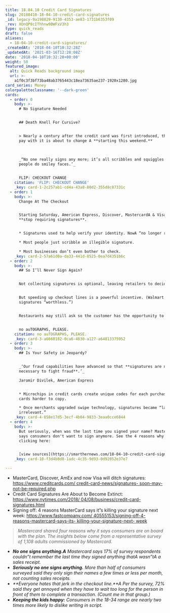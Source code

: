 ```yaml
---
title: 18.04.10 Credit Card Signatures
slug: 20180410-18-04-10-credit-card-signatures
_id: legacy-9a198829-9130-4353-ae83-1731b6353f09
_rev: XOnQP8cIThhnw9BWFxV3h3
type: quick_reads
draft: false
aliases:
  - 18-04-10-credit-card-signatures/
_createdAt: '2018-04-10T10:32:28Z'
_updatedAt: '2021-03-16T12:28:08Z'
date: '2018-04-10T10:32:28+00:00'
weight: 50
featured_image:
  alt: Quick Reads background image
  url: >-
    a1f0c3f3bf73ba48ab3765443c18ea73635ae237-1920x1280.jpg
card_series: Money
colorpaletteclassname: '--dark-green'
cards:
  - order: 0
    body: >-
      # No Signature Needed


      ## Death Knell For Cursive?


      > Nearly a century after the credit card was first introduced, the way you
      pay with it is about to change A **starting this weekend.**  
        
        
        
      _“No one really signs any more; it’s all scribbles and squiggles. Some
      people do smiley faces.’_


      FLIP: CHECKOUT CHANGE
    citation: 'FLIP: CHECKOUT CHANGE'
    _key: card-1-2c257ab1-cd4a-43a8-80d2-355d8c87331c
  - order: 1
    body: >-
      Change At The Checkout


      Starting Saturday, American Express, Discover, MastercardA & Visa will
      **stop requiring signatures**.


      * Signatures used to help verify your identity. NowA “no longer reliable.”

      * Most people just scribble an illegible signature.

      * Most businesses don’t even bother to check.
    _key: card-2-57a61d0a-da33-441d-8525-0ea7d4351b6c
  - order: 2
    body: >-
      ## So I’ll Never Sign Again?


      Not collecting signatures is optional, leaving retailers to decide.


      But speeding up checkout lines is a powerful incentive. (Walmart calls
      signatures “worthless.”)


      Restaurants may still ask so the customer has the opportunity to tip.


      no auTOGRAPHS, PLEASE.
    citation: no auTOGRAPHS, PLEASE.
    _key: card-3-a6660182-0ca6-4830-a127-a64813375952
  - order: 3
    body: >-
      ## Is Your Safety in Jeopardy?


      _‘Our fraud capabilities have advanced so that **signatures are no longer
      necessary to fight fraud**.’_  

      Jaromir Divilek, American Express


      * Microchips in credit cards create unique codes for each purchase, making
      cards harder to copy.

      * Once merchants upgraded swipe technology, signatures became “largely
      irrelevant.”
    _key: card-4-858e17d5-3ecf-4b04-9833-3eaa0cce6844
  - order: 4
    body: >-
      But seriously, when was the last time you signed your name? Mastercard
      says consumers don't want to sign anymore. See the 4 reasons why by
      clicking here:


      [view sources](https://smarthernews.com/18-04-10-credit-card-signatures/)
    _key: card-10-f3d4b8d8-1adc-4c35-9d93-0d92052e37e7

---
```

* MasterCard, Discover, AmEx and now Visa will ditch signatures: [https://www.creditcards.com/ credit-card-news/signatures- soon-may-not-be-required.php](https://www.creditcards.com/)
* Credit Card Signatures Are About to Become Extinct: [https://www.nytimes.com/2018/ 04/08/business/credit-card- signatures.html](https://www.nytimes.com/2018/)
* Signing off: 4 reasons MasterCard says it”s killing your signature next week: [https://www.fastcompany.com/ 40555153/signing-off-4- reasons-mastercard-says-its- killing-your-signature-next- week](https://www.fastcompany.com/)

> _Mastercard shared four reasons why it says consumers are on board with the plan. The insights below come from a representative survey of 1,108 adults commissioned by Mastercard._  
  


* _**No one signs anything.A** Mastercard says 17% of survey respondents couldn”t remember the last time they signed anything thatA wasn”tA a sales receipt._
* _**Seriously no one signs anything.** More than half of consumers surveyed said they only sign their names a few times or less per month, not counting sales receipts._
* _**Everyone hates that jerk in the checkout line.**A Per the survey, 72% said they get annoyed when they have to wait too long for the person in front of them to complete a transaction. (Count me in that group.)_
* _**Keeping the kids happy:** Consumers in the 18-34 range are nearly two times more likely to dislike writing in script._
